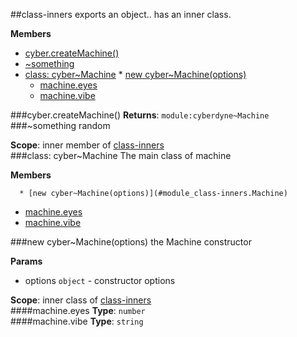 <a name="module_class-inners"></a>
##class-inners
exports an object.. has an inner class.

**Members**

* [cyber.createMachine()](#module_class-inners.createMachine)
* [\~something](#module_class-inners.something)
* [class: cyber~Machine](#module_class-inners.Machine)
      * [new cyber~Machine(options)](#module_class-inners.Machine)
  * [machine.eyes](#module_class-inners.Machine#eyes)
  * [machine.vibe](#module_class-inners.Machine#vibe)

<a name="module_class-inners.createMachine"></a>
###cyber.createMachine()
**Returns**: `module:cyberdyne~Machine`  
<a name="module_class-inners.something"></a>
###\~something
random

**Scope**: inner member of [class-inners](#module_class-inners)  
<a name="module_class-inners.Machine"></a>
###class: cyber~Machine
The main class of machine

**Members**

      * [new cyber~Machine(options)](#module_class-inners.Machine)
  * [machine.eyes](#module_class-inners.Machine#eyes)
  * [machine.vibe](#module_class-inners.Machine#vibe)

<a name="module_class-inners.Machine"></a>
###new cyber~Machine(options)
the Machine constructor

**Params**

- options `object` - constructor options

**Scope**: inner class of [class-inners](#module_class-inners)  
<a name="module_class-inners.Machine#eyes"></a>
####machine.eyes
**Type**: `number`  
<a name="module_class-inners.Machine#vibe"></a>
####machine.vibe
**Type**: `string`  
